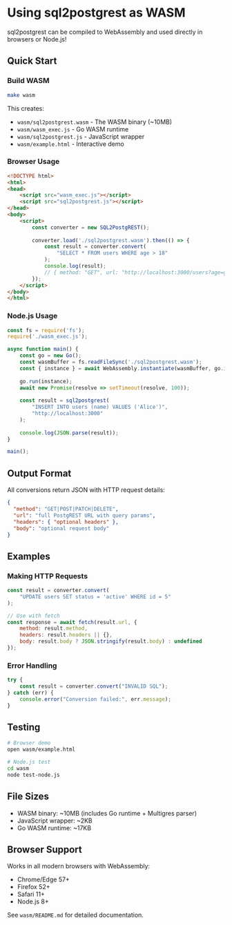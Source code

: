 # Using sql2postgrest as WASM

sql2postgrest can be compiled to WebAssembly and used directly in browsers or Node.js!

## Quick Start

### Build WASM

```bash
make wasm
```

This creates:
- `wasm/sql2postgrest.wasm` - The WASM binary (~10MB)
- `wasm/wasm_exec.js` - Go WASM runtime
- `wasm/sql2postgrest.js` - JavaScript wrapper
- `wasm/example.html` - Interactive demo

### Browser Usage

```html
<!DOCTYPE html>
<html>
<head>
    <script src="wasm_exec.js"></script>
    <script src="sql2postgrest.js"></script>
</head>
<body>
    <script>
        const converter = new SQL2PostgREST();
        
        converter.load('./sql2postgrest.wasm').then(() => {
            const result = converter.convert(
                "SELECT * FROM users WHERE age > 18"
            );
            console.log(result);
            // { method: "GET", url: "http://localhost:3000/users?age=gt.18" }
        });
    </script>
</body>
</html>
```

### Node.js Usage

```javascript
const fs = require('fs');
require('./wasm_exec.js');

async function main() {
    const go = new Go();
    const wasmBuffer = fs.readFileSync('./sql2postgrest.wasm');
    const { instance } = await WebAssembly.instantiate(wasmBuffer, go.importObject);
    
    go.run(instance);
    await new Promise(resolve => setTimeout(resolve, 100));
    
    const result = sql2postgrest(
        "INSERT INTO users (name) VALUES ('Alice')",
        "http://localhost:3000"
    );
    
    console.log(JSON.parse(result));
}

main();
```

## Output Format

All conversions return JSON with HTTP request details:

```json
{
  "method": "GET|POST|PATCH|DELETE",
  "url": "full PostgREST URL with query params",
  "headers": { "optional headers" },
  "body": "optional request body"
}
```

## Examples

### Making HTTP Requests

```javascript
const result = converter.convert(
    "UPDATE users SET status = 'active' WHERE id = 5"
);

// Use with fetch
const response = await fetch(result.url, {
    method: result.method,
    headers: result.headers || {},
    body: result.body ? JSON.stringify(result.body) : undefined
});
```

### Error Handling

```javascript
try {
    const result = converter.convert("INVALID SQL");
} catch (err) {
    console.error("Conversion failed:", err.message);
}
```

## Testing

```bash
# Browser demo
open wasm/example.html

# Node.js test
cd wasm
node test-node.js
```

## File Sizes

- WASM binary: ~10MB (includes Go runtime + Multigres parser)
- JavaScript wrapper: ~2KB
- Go WASM runtime: ~17KB

## Browser Support

Works in all modern browsers with WebAssembly:
- Chrome/Edge 57+
- Firefox 52+
- Safari 11+
- Node.js 8+

See `wasm/README.md` for detailed documentation.
